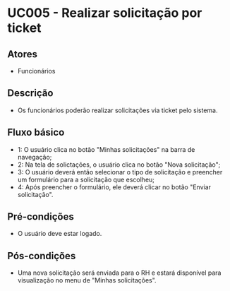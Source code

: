# UC005 - Realizar solicitação por ticket
## Atores
- Funcionários
## Descrição
- Os funcionários poderão realizar solicitações via ticket pelo sistema.
## Fluxo básico   
- 1: O usuário clica no botão "Minhas solicitações" na barra de navegação;
- 2: Na tela de solictações, o usuário clica no botão "Nova solicitação";
- 3: O usuário deverá então selecionar o tipo de solicitação e preencher um formulário para a solicitação que escolheu;
- 4: Após preencher o formulário, ele deverá clicar no botão "Enviar solicitação".
## Pré-condições
- O usuário deve estar logado.
## Pós-condições
- Uma nova solicitação será enviada para o RH e estará disponível para visualização no menu de "Minhas solicitações".
